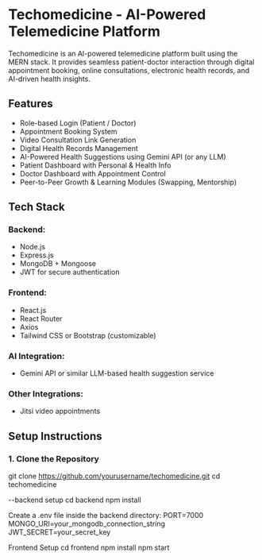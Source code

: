 # Techomedicine - AI-Powered Telemedicine Platform

Techomedicine is an AI-powered telemedicine platform built using the MERN stack. It provides seamless patient-doctor interaction through digital appointment booking, online consultations, electronic health records, and AI-driven health insights.

## Features

- Role-based Login (Patient / Doctor)
- Appointment Booking System
- Video Consultation Link Generation
- Digital Health Records Management
- AI-Powered Health Suggestions using Gemini API (or any LLM)
- Patient Dashboard with Personal & Health Info
- Doctor Dashboard with Appointment Control
- Peer-to-Peer Growth & Learning Modules (Swapping, Mentorship)

## Tech Stack

### Backend:
- Node.js
- Express.js
- MongoDB + Mongoose
- JWT for secure authentication

### Frontend:
- React.js
- React Router
- Axios
- Tailwind CSS or Bootstrap (customizable)

### AI Integration:
- Gemini API or similar LLM-based health suggestion service

### Other Integrations:
- Jitsi  video appointments


## Setup Instructions

### 1. Clone the Repository
git clone https://github.com/yourusername/techomedicine.git
cd techomedicine

--backend setup
cd backend
npm install

Create a .env file inside the backend directory:
PORT=7000
MONGO_URI=your_mongodb_connection_string
JWT_SECRET=your_secret_key

Frontend Setup
cd frontend
npm install
npm start
